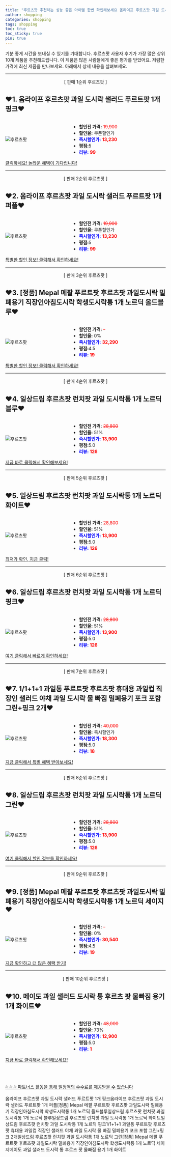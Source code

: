 ```yaml
---
title: "후르츠팟 추천하는 성능 좋은 아이템 한번 확인해보세요 옴라이프 후르츠팟 과일 도시락 샐러드"
author: shopping
categories: shopping
tags: shopping
toc: true
toc_sticky: true
pin: true
---
```

기분 좋게 시간을 보내실 수 있기를 기대합니다.  후르츠팟 사용자 후기가 가장 많은 상위 10개 제품을 추천해드립니다. 이 제품은 많은 사람들에게 좋은 평가를 받았어요. 저렴한 가격에 최신 제품을 만나보세요. 아래에서 상세 내용을 살펴보세요.

---
<p class="toplist" style="margin: 0 auto; display: block; width: fit-content;">[ 판매 1순위 후르츠팟 ]</p>

<h2><strong>❤️1. 옴라이프 후르츠팟 과일 도시락 샐러드 푸르트팟 1개 핑크❤️</strong></h2>

<div style="display: flex; align-items: center;">
    <div style="flex: 0.4;">
        <img src="https://thumbnail10.coupangcdn.com/thumbnails/remote/230x230ex/image/vendor_inventory/d408/72e27e881fcd0657e209041c0b341a421cf04027c8205d26785731b0ad3c.jpg" alt="후르츠팟" style="max-width: 100%;">
    </div>
    <div style="flex: 0.6; margin-left: 10px;">
        <ul>
            <li><strong>할인전 가격:</strong> <del style="color: red;">19,900</del></li>
            <li><strong>할인율:</strong> 쿠폰할인가</li>
            <li><span style='color:blue'><strong>즉시할인가:</strong></span> <span style='color:red'><strong>13,230</strong></span></li>
            <li><strong>평점:</strong>5</li>
            <li><span style='color:blue'><strong>리뷰:</strong></span> <span style='color:red'><strong>99</strong></span></li>
        </ul>
    </div>
</div>
<div class="center">
    <a href="https://selin100587001.github.io?lptag=AF9450613&subid=githubio&pageKey=8251791681&traceid=V0-153&itemId=23757967170&vendorItemId=90782409584" class="myButton">
        클릭하세요! 놀라운 혜택이 기다립니다!
    </a>
</div>


---
<p class="toplist" style="margin: 0 auto; display: block; width: fit-content;">[ 판매 2순위 후르츠팟 ]</p>

<h2><strong>❤️2. 옴라이프 후르츠팟 과일 도시락 샐러드 푸르트팟 1개 퍼플❤️</strong></h2>

<div style="display: flex; align-items: center;">
    <div style="flex: 0.4;">
        <img src="https://thumbnail6.coupangcdn.com/thumbnails/remote/230x230ex/image/vendor_inventory/c82c/b1cac8701297b454603d414370a3bfc48a0f71192e53def33659559d0a64.jpg" alt="후르츠팟" style="max-width: 100%;">
    </div>
    <div style="flex: 0.6; margin-left: 10px;">
        <ul>
            <li><strong>할인전 가격:</strong> <del style="color: red;">19,900</del></li>
            <li><strong>할인율:</strong> 쿠폰할인가</li>
            <li><span style='color:blue'><strong>즉시할인가:</strong></span> <span style='color:red'><strong>13,230</strong></span></li>
            <li><strong>평점:</strong>5</li>
            <li><span style='color:blue'><strong>리뷰:</strong></span> <span style='color:red'><strong>99</strong></span></li>
        </ul>
    </div>
</div>
<div class="center">
    <a href="https://selin100587001.github.io?lptag=AF9450613&subid=githubio&pageKey=8251791681&traceid=V0-153&itemId=23757967161&vendorItemId=90782409554" class="myButton">
        특별한 할인 정보! 클릭해서 확인하세요!
    </a>
</div>


---
<p class="toplist" style="margin: 0 auto; display: block; width: fit-content;">[ 판매 3순위 후르츠팟 ]</p>

<h2><strong>❤️3. [정품] Mepal 메팔 푸르트팟 후르츠팟 과일도시락 밀폐용기 직장인아침도시락 학생도시락통 1개 노르딕 올드블루❤️</strong></h2>

<div style="display: flex; align-items: center;">
    <div style="flex: 0.4;">
        <img src="https://thumbnail8.coupangcdn.com/thumbnails/remote/230x230ex/image/vendor_inventory/c4ba/d49d01f736a4a54fd7f4287175823de73d2a9b9bfdda9aff938a5a99da0d.jpg" alt="후르츠팟" style="max-width: 100%;">
    </div>
    <div style="flex: 0.6; margin-left: 10px;">
        <ul>
            <li><strong>할인전 가격:</strong> <del style="color: red;">-</del></li>
            <li><strong>할인율:</strong> 0%</li>
            <li><span style='color:blue'><strong>즉시할인가:</strong></span> <span style='color:red'><strong>32,290</strong></span></li>
            <li><strong>평점:</strong>4.5</li>
            <li><span style='color:blue'><strong>리뷰:</strong></span> <span style='color:red'><strong>19</strong></span></li>
        </ul>
    </div>
</div>
<div class="center">
    <a href="https://selin100587001.github.io?lptag=AF9450613&subid=githubio&pageKey=7763391583&traceid=V0-153&itemId=20940669708&vendorItemId=90791324819" class="myButton">
        특별한 할인 정보! 클릭해서 확인하세요!
    </a>
</div>


---
<p class="toplist" style="margin: 0 auto; display: block; width: fit-content;">[ 판매 4순위 후르츠팟 ]</p>

<h2><strong>❤️4. 일상드림 후르츠팟 런치팟 과일 도시락통 1개 노르딕 블루❤️</strong></h2>

<div style="display: flex; align-items: center;">
    <div style="flex: 0.4;">
        <img src="https://thumbnail7.coupangcdn.com/thumbnails/remote/230x230ex/image/vendor_inventory/7a39/30b30331fdfacfcfe77ca13b84b82653bb936f613da524f3d28fdfe2c2ec.jpg" alt="후르츠팟" style="max-width: 100%;">
    </div>
    <div style="flex: 0.6; margin-left: 10px;">
        <ul>
            <li><strong>할인전 가격:</strong> <del style="color: red;">28,800</del></li>
            <li><strong>할인율:</strong> 51%</li>
            <li><span style='color:blue'><strong>즉시할인가:</strong></span> <span style='color:red'><strong>13,900</strong></span></li>
            <li><strong>평점:</strong>5.0</li>
            <li><span style='color:blue'><strong>리뷰:</strong></span> <span style='color:red'><strong>126</strong></span></li>
        </ul>
    </div>
</div>
<div class="center">
    <a href="https://selin100587001.github.io?lptag=AF9450613&subid=githubio&pageKey=7771879372&traceid=V0-153&itemId=21438570245&vendorItemId=88493238785" class="myButton">
        지금 바로 클릭해서 확인해보세요!
    </a>
</div>


---
<p class="toplist" style="margin: 0 auto; display: block; width: fit-content;">[ 판매 5순위 후르츠팟 ]</p>

<h2><strong>❤️5. 일상드림 후르츠팟 런치팟 과일 도시락통 1개 노르딕 화이트❤️</strong></h2>

<div style="display: flex; align-items: center;">
    <div style="flex: 0.4;">
        <img src="https://thumbnail6.coupangcdn.com/thumbnails/remote/230x230ex/image/vendor_inventory/5763/4ecf88c08fd9927cdf4096b575091f05e6295e499dea863ba7245af7bf2e.jpg" alt="후르츠팟" style="max-width: 100%;">
    </div>
    <div style="flex: 0.6; margin-left: 10px;">
        <ul>
            <li><strong>할인전 가격:</strong> <del style="color: red;">28,800</del></li>
            <li><strong>할인율:</strong> 51%</li>
            <li><span style='color:blue'><strong>즉시할인가:</strong></span> <span style='color:red'><strong>13,900</strong></span></li>
            <li><strong>평점:</strong>5.0</li>
            <li><span style='color:blue'><strong>리뷰:</strong></span> <span style='color:red'><strong>126</strong></span></li>
        </ul>
    </div>
</div>
<div class="center">
    <a href="https://selin100587001.github.io?lptag=AF9450613&subid=githubio&pageKey=7771879372&traceid=V0-153&itemId=20983756271&vendorItemId=88048956839" class="myButton">
        최저가 확인, 지금 클릭!
    </a>
</div>


---
<p class="toplist" style="margin: 0 auto; display: block; width: fit-content;">[ 판매 6순위 후르츠팟 ]</p>

<h2><strong>❤️6. 일상드림 후르츠팟 런치팟 과일 도시락통 1개 노르딕 핑크❤️</strong></h2>

<div style="display: flex; align-items: center;">
    <div style="flex: 0.4;">
        <img src="https://thumbnail6.coupangcdn.com/thumbnails/remote/230x230ex/image/vendor_inventory/306e/67aa9fde612b201d35708c2d0053c940042e0d1b245444d157b87eef03c3.jpg" alt="후르츠팟" style="max-width: 100%;">
    </div>
    <div style="flex: 0.6; margin-left: 10px;">
        <ul>
            <li><strong>할인전 가격:</strong> <del style="color: red;">28,800</del></li>
            <li><strong>할인율:</strong> 51%</li>
            <li><span style='color:blue'><strong>즉시할인가:</strong></span> <span style='color:red'><strong>13,900</strong></span></li>
            <li><strong>평점:</strong>5.0</li>
            <li><span style='color:blue'><strong>리뷰:</strong></span> <span style='color:red'><strong>126</strong></span></li>
        </ul>
    </div>
</div>
<div class="center">
    <a href="https://selin100587001.github.io?lptag=AF9450613&subid=githubio&pageKey=7771879372&traceid=V0-153&itemId=20983756273&vendorItemId=88048956856" class="myButton">
        여기 클릭해서 빠르게 확인하세요!
    </a>
</div>


---
<p class="toplist" style="margin: 0 auto; display: block; width: fit-content;">[ 판매 7순위 후르츠팟 ]</p>

<h2><strong>❤️7. 1/1+1+1 과일통 푸르트팟 후르츠팟 휴대용 과일컵 직장인 샐러드 야채 과일 도시락 물 빠짐 밀폐용기 포크 포함 그린+핑크 2개❤️</strong></h2>

<div style="display: flex; align-items: center;">
    <div style="flex: 0.4;">
        <img src="https://thumbnail7.coupangcdn.com/thumbnails/remote/230x230ex/image/vendor_inventory/fa2c/7df4e25522d47689f31ab3c6aa6fbc22ecfcb014a2eae3f51bed3020cc71.jpg" alt="후르츠팟" style="max-width: 100%;">
    </div>
    <div style="flex: 0.6; margin-left: 10px;">
        <ul>
            <li><strong>할인전 가격:</strong> <del style="color: red;">40,000</del></li>
            <li><strong>할인율:</strong> 즉시할인가</li>
            <li><span style='color:blue'><strong>즉시할인가:</strong></span> <span style='color:red'><strong>18,300</strong></span></li>
            <li><strong>평점:</strong>5.0</li>
            <li><span style='color:blue'><strong>리뷰:</strong></span> <span style='color:red'><strong>18</strong></span></li>
        </ul>
    </div>
</div>
<div class="center">
    <a href="https://selin100587001.github.io?lptag=AF9450613&subid=githubio&pageKey=8172101768&traceid=V0-153&itemId=23343771448&vendorItemId=90375188462" class="myButton">
        지금 클릭해서 특별 혜택 받아보세요!
    </a>
</div>


---
<p class="toplist" style="margin: 0 auto; display: block; width: fit-content;">[ 판매 8순위 후르츠팟 ]</p>

<h2><strong>❤️8. 일상드림 후르츠팟 런치팟 과일 도시락통 1개 노르딕 그린❤️</strong></h2>

<div style="display: flex; align-items: center;">
    <div style="flex: 0.4;">
        <img src="https://thumbnail7.coupangcdn.com/thumbnails/remote/230x230ex/image/vendor_inventory/0da1/4d199e7be183db138fca90a6d7518a4cc217135458c9330966c1d2fe3893.jpg" alt="후르츠팟" style="max-width: 100%;">
    </div>
    <div style="flex: 0.6; margin-left: 10px;">
        <ul>
            <li><strong>할인전 가격:</strong> <del style="color: red;">28,800</del></li>
            <li><strong>할인율:</strong> 51%</li>
            <li><span style='color:blue'><strong>즉시할인가:</strong></span> <span style='color:red'><strong>13,900</strong></span></li>
            <li><strong>평점:</strong>5.0</li>
            <li><span style='color:blue'><strong>리뷰:</strong></span> <span style='color:red'><strong>126</strong></span></li>
        </ul>
    </div>
</div>
<div class="center">
    <a href="https://selin100587001.github.io?lptag=AF9450613&subid=githubio&pageKey=7771879372&traceid=V0-153&itemId=21438570247&vendorItemId=88493238769" class="myButton">
        여기 클릭해서 할인 정보를 확인하세요!
    </a>
</div>


---
<p class="toplist" style="margin: 0 auto; display: block; width: fit-content;">[ 판매 9순위 후르츠팟 ]</p>

<h2><strong>❤️9. [정품] Mepal 메팔 푸르트팟 후르츠팟 과일도시락 밀폐용기 직장인아침도시락 학생도시락통 1개 노르딕 세이지❤️</strong></h2>

<div style="display: flex; align-items: center;">
    <div style="flex: 0.4;">
        <img src="https://thumbnail6.coupangcdn.com/thumbnails/remote/230x230ex/image/vendor_inventory/2d53/1aa05c8811b301327bd40811400df680b5f304cafbdc97cfe8ff75352b55.jpg" alt="후르츠팟" style="max-width: 100%;">
    </div>
    <div style="flex: 0.6; margin-left: 10px;">
        <ul>
            <li><strong>할인전 가격:</strong> <del style="color: red;">-</del></li>
            <li><strong>할인율:</strong> 0%</li>
            <li><span style='color:blue'><strong>즉시할인가:</strong></span> <span style='color:red'><strong>30,540</strong></span></li>
            <li><strong>평점:</strong>4.5</li>
            <li><span style='color:blue'><strong>리뷰:</strong></span> <span style='color:red'><strong>19</strong></span></li>
        </ul>
    </div>
</div>
<div class="center">
    <a href="https://selin100587001.github.io?lptag=AF9450613&subid=githubio&pageKey=7763391583&traceid=V0-153&itemId=20940669706&vendorItemId=90791324829" class="myButton">
        지금 확인하고 더 많은 혜택 받기!
    </a>
</div>


---
<p class="toplist" style="margin: 0 auto; display: block; width: fit-content;">[ 판매 10순위 후르츠팟 ]</p>

<h2><strong>❤️10. 메이도 과일 샐러드 도시락 통 후르츠 팟 물빠짐 용기 1개 화이트❤️</strong></h2>

<div style="display: flex; align-items: center;">
    <div style="flex: 0.4;">
        <img src="https://thumbnail9.coupangcdn.com/thumbnails/remote/230x230ex/image/vendor_inventory/8f40/fb9b35a414cbb94435b487941a22bce44ba8cc0864a93da8293c28ad8dc8.jpg" alt="후르츠팟" style="max-width: 100%;">
    </div>
    <div style="flex: 0.6; margin-left: 10px;">
        <ul>
            <li><strong>할인전 가격:</strong> <del style="color: red;">48,000</del></li>
            <li><strong>할인율:</strong> 73%</li>
            <li><span style='color:blue'><strong>즉시할인가:</strong></span> <span style='color:red'><strong>12,900</strong></span></li>
            <li><strong>평점:</strong>5.0</li>
            <li><span style='color:blue'><strong>리뷰:</strong></span> <span style='color:red'><strong>1</strong></span></li>
        </ul>
    </div>
</div>
<div class="center">
    <a href="https://selin100587001.github.io?lptag=AF9450613&subid=githubio&pageKey=8234447664&traceid=V0-153&itemId=23702727108&vendorItemId=90727771009" class="myButton">
        지금 바로 클릭해서 확인해보세요!
    </a>
</div>

<br><br><br>[💦 💦 💦 파트너스 활동을 통해 일정액의 수수료를 제공받을 수 있습니다](https://link.coupang.com/a/bcpT2c)<br><br>옴라이프 후르츠팟 과일 도시락 샐러드 푸르트팟 1개 핑크옴라이프 후르츠팟 과일 도시락 샐러드 푸르트팟 1개 퍼플[정품] Mepal 메팔 푸르트팟 후르츠팟 과일도시락 밀폐용기 직장인아침도시락 학생도시락통 1개 노르딕 올드블루일상드림 후르츠팟 런치팟 과일 도시락통 1개 노르딕 블루일상드림 후르츠팟 런치팟 과일 도시락통 1개 노르딕 화이트일상드림 후르츠팟 런치팟 과일 도시락통 1개 노르딕 핑크1/1+1+1 과일통 푸르트팟 후르츠팟 휴대용 과일컵 직장인 샐러드 야채 과일 도시락 물 빠짐 밀폐용기 포크 포함 그린+핑크 2개일상드림 후르츠팟 런치팟 과일 도시락통 1개 노르딕 그린[정품] Mepal 메팔 푸르트팟 후르츠팟 과일도시락 밀폐용기 직장인아침도시락 학생도시락통 1개 노르딕 세이지메이도 과일 샐러드 도시락 통 후르츠 팟 물빠짐 용기 1개 화이트